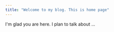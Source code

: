```yaml
---
title: "Welcome to my blog. This is home page"
---
```


I'm glad you are here. I plan to talk about ...

